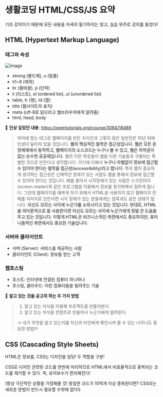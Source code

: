 # 생활코딩 HTML/CSS/JS 요약 

기초 강의이기 때문에 모든 내용을 자세히 필기하지는 않고, 실습 위주로 강의를 들었다! 

## HTML (Hypertext Markup Language)

### 태그와 속성 

![image](https://user-images.githubusercontent.com/68090939/175207281-e9d2506d-75bb-4640-a698-835f288566d5.png)

- strong (볼드체), u (밑줄)
- h1~6 (제목)
- br (줄바꿈), p (단락) 
- li (리스트), ol (ordered list), ul (unordered list)
- table, tr (행), td (열)
- title (웹사이트의 표지) 
- meta (utf-8로 읽으라고 웹브라우저에게 알려줌) 
- html, head, body 

📌 **인상 깊었던 내용**: https://opentutorials.org/course/3084/18488

>의미에 맞는 태그로 웹페이지를 만든 지식인과 그렇지 않은 일반인은 10년 뒤에 인생이 달라져 있을 것입니다. **웹의 핵심적인 철학은 접근성입니다.** 
**웹은 모든 운영체제에서 동작하고, 웹페이지의 소스코드는 누구나 볼 수 있고, 웹은 저작권이 없는 순수한 공공재입니다.** 웹의 이런 특징들이 웹을 다른 기술들과 구별되는 특별한 것으로 만든다고 생각합니다. 
거기에 더해서 **누구나 차별없이 정보에 접근할 수 있어야 한다는 철학을 접근성(accessibility)라고 합니다.**
특히 웹이 중요하게 생각하는 접근성은 신체적인 장애가 있는 사람도 웹을 통해서 정보에 접근할 수 있어야 한다는 것입니다. 
예를 들어서 시각장애가 있는 사람은 스크린리더(screen reader)와 같은 프로그램을 이용해서 정보를 청각화해서 접하게 됩니다. 
그런데 웹페이지를 예쁘게 하기 위해서 HTML을 사용하지 않고 웹페이지 전체를 이미지로 만든다면 시각 장애가 있는 분들에게는 암흑과도 같은 상태가 됩니다. 
**자신도 모르는 사이에 누군가를 소외시키고 있는 것입니다. 반대로, HTML을 의미론적으로 잘 사용한다면 자신도 모르는 사이에 누군가에게 정말 큰 도움을 주고 있는 것입니다. 
이렇게 HTML은 비즈니스적인 측면에서도 중요하지만, 휴머니즘적인 측면에서도 중요한 기술입니다.**

### 서버와 클라이언트 

- 서버 (Server): 서비스를 제공하는 사람 
- 클라이언트 (Client): 정보를 받는 고객 

### 웹호스팅 

- 호스트: 인터넷에 연결된 컴퓨터 하나하나 
- 호스팅, 클라우드: 이런 컴퓨터들을 빌려주는 기술 

📌 **알고 있는 것을 공고히 하는 두 가지 방법**
>1. 알고 있는 지식을 이용해 프로젝트를 만들어본다. 
>2. 알고 있는 지식을 컨텐츠로 만들어서 누군가에게 알려준다. 
>
>→ 내가 무엇을 알고 있는지를 자신과 타인에게 확인시켜 줄 수 있는 너무나도 중요한 방법!!! 

## CSS (Cascading Style Sheets) 

HTML은 정보를, CSS는 디자인을 담당! 두 역할을 구분!

CSS로 디자인 관련된 코드를 한번에 처리하므로 HTML에서 비효율적으로 중복되는 코드를 제거할 수 있다. 즉, 유지보수가 편리해진다! 

(항상 극단적인 상황을 가정해볼 것! 동일한 코드가 10억개 이상 중복된다면? CSS라는 새로운 문법이 반드시 필요할 수밖에 없다!) 







